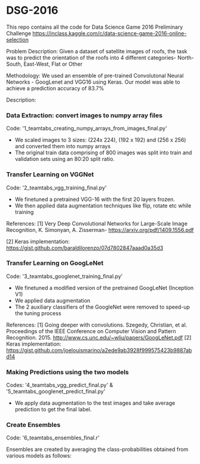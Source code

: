 # DSG-2016

This repo contains all the code for Data Science Game 2016 Preliminary Challenge
https://inclass.kaggle.com/c/data-science-game-2016-online-selection

Problem Description: Given a dataset of satellite images of roofs, the task was to predict the orientation of the roofs into 4 different categories- North-South, East-West, Flat or Other

Methodology: We used an ensemble of pre-trained Convolutonal Neural Networks - GoogLenet and VGG16 using Keras. 
Our model was able to achieve a prediction accuracy of 83.7%

Description: 

### Data Extraction: convert images to numpy array files

Code: '1_teamtabs_creating_numpy_arrays_from_images_final.py'

* We scaled images to 3 sizes: (224x 224), (192 x 192) and (256 x 256) and converted them into numpy arrays
* The original train data comprising of 800 images was split into train and validation sets using an 80:20 split ratio.

### Transfer Learning on VGGNet

Code:  '2_teamtabs_vgg_training_final.py'

* We finetuned a pretrained VGG-16 with the first 20 layers frozen. 
* We then applied data augmentation techniques like flip, rotate etc while training

References: 
[1] Very Deep Convolutional Networks for Large-Scale Image Recognition, K. Simonyan, A. Zisserman- https://arxiv.org/pdf/1409.1556.pdf 

[2] Keras implementation: https://gist.github.com/baraldilorenzo/07d7802847aaad0a35d3 

### Transfer Learning on GoogLeNet

Code: '3_teamtabs_googlenet_training_final.py’

* We finetuned a modified version of the pretrained GoogLeNet (Inception V1)
* We applied data augmentation 
* The 2 auxiliary classifiers of the GoogleNet were removed to speed-up the tuning process

References:
[1] Going deeper with convolutions. Szegedy, Christian, et al.
Proceedings of the IEEE Conference on Computer Vision and Pattern Recognition. 2015. http://www.cs.unc.edu/~wliu/papers/GoogLeNet.pdf
[2] Keras implementation: https://gist.github.com/joelouismarino/a2ede9ab3928f999575423b9887abd14

### Making Predictions using the two models

Codes: '4_teamtabs_vgg_predict_final.py' & '5_teamtabs_googlenet_predict_final.py'
* We apply data augmentation to the test images and take average prediction to get the final label.

### Create Ensembles

Code: '6_teamtabs_ensembles_final.r'
 
Ensembles are created by averaging the class-probabilities obtained from various models as follows:







